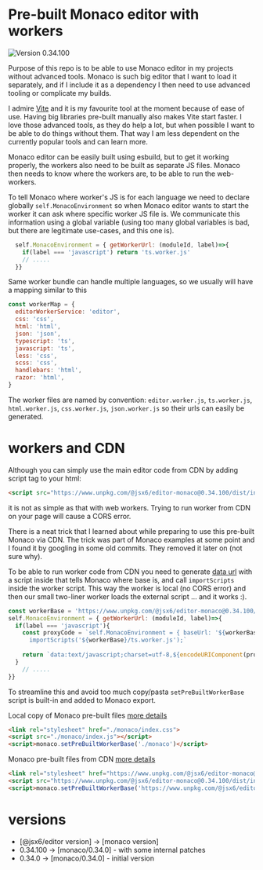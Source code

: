 # Pre-built Monaco editor with workers

![Version 0.34.100](https://img.shields.io/badge/version-0.34.100-blue)

Purpose of this repo is to be able to use Monaco editor in my projects without advanced tools.
Monaco is such big editor that I want to load it separately, and if I include it as a dependency
I then need to use advanced tooling or complicate my builds. 

I admire [Vite](https://vitejs.dev/) and it is my favourite tool at the moment because of ease of use. Having big libraries pre-built manually also makes Vite start faster. I love those advanced tools, as they do help a lot, but when possible I want to be able to do things without them. That way I am less dependent on the currently popular tools and can learn more.

Monaco editor can be easily built using esbuild, but to get it working properly,  the workers also need to be built as separate JS files. Monaco then needs to know where the workers are, to be able to run the web-workers.

To tell Monaco where worker's JS is for each language we need to declare globally `self.MonacoEnvironment` so when Monaco editor wants to start the worker it can ask where specific worker JS file is. We communicate this information using a global variable (using too many global variables is bad, but there are legitimate use-cases, and this one is).

```js
  self.MonacoEnvironment = { getWorkerUrl: (moduleId, label)=>{
    if(label === 'javascript') return 'ts.worker.js'
    // .....
  }}
```

Same worker bundle can handle multiple languages, so we usually will have a mapping similar to this

```js
const workerMap = {
  editorWorkerService: 'editor',
  css: 'css',
  html: 'html',
  json: 'json',
  typescript: 'ts',
  javascript: 'ts',
  less: 'css',
  scss: 'css',
  handlebars: 'html',
  razor: 'html',
}
```

The worker files are named by convention: `editor.worker.js`, `ts.worker.js`, `html.worker.js`, `css.worker.js`, `json.worker.js` so their urls can easily be generated.

# workers and CDN

Although you can simply use the main editor code from CDN by adding script tag to your html: 

```html
<script src="https://www.unpkg.com/@jsx6/editor-monaco@0.34.100/dist/index.js"></script>
```

it is not as simple as that with web workers. Trying to run worker from CDN on your page will cause a CORS error.

There is a neat trick that I learned about while preparing to use this pre-built Monaco via CDN. The trick was part of Monaco examples at some point and I found it by googling in some old commits. They removed it later on (not sure why).

To be able to run worker code from CDN you need to generate [data url](https://developer.mozilla.org/en-US/docs/Web/HTTP/Basics_of_HTTP/Data_URLs) with a script inside that tells Monaco where base is, and call `importScripts` inside the worker script. This way the worker is local (no CORS error) and then our small two-liner worker loads the external script ... and it works :).

```js
const workerBase = 'https://www.unpkg.com/@jsx6/editor-monaco@0.34.100/dist/'
self.MonacoEnvironment = { getWorkerUrl: (moduleId, label)=>{
  if(label === 'javascript'){
    const proxyCode = `self.MonacoEnvironment = { baseUrl: '${workerBase}'};
      importScripts('${workerBase}/ts.worker.js');`
        
    return `data:text/javascript;charset=utf-8,${encodeURIComponent(proxyCode)}`
  } 
    // .....
}}
```

To streamline this and avoid too much copy/pasta `setPreBuiltWorkerBase` script is built-in and added to Monaco export.

Local copy of Monaco pre-built files [more details](monaco.local.md)
```html
<link rel="stylesheet" href="./monaco/index.css">
<script src="./monaco/index.js"></script>
<script>monaco.setPreBuiltWorkerBase('./monaco')</script>
```

Monaco pre-built files from CDN [more details](monaco.cdn.md)
```html
<link rel="stylesheet" href="https://www.unpkg.com/@jsx6/editor-monaco@0.34.100/dist/index.css">
<script src="https://www.unpkg.com/@jsx6/editor-monaco@0.34.100/dist/index.js"></script>
<script>monaco.setPreBuiltWorkerBase('https://www.unpkg.com/@jsx6/editor-monaco@0.34.100/dist', true)</script>
```

# versions
- [@jsx6/editor version] -> [monaco version]
- 0.34.100 -> [monaco/0.34.0] - with some internal patches
- 0.34.0 -> [monaco/0.34.0] - initial version
